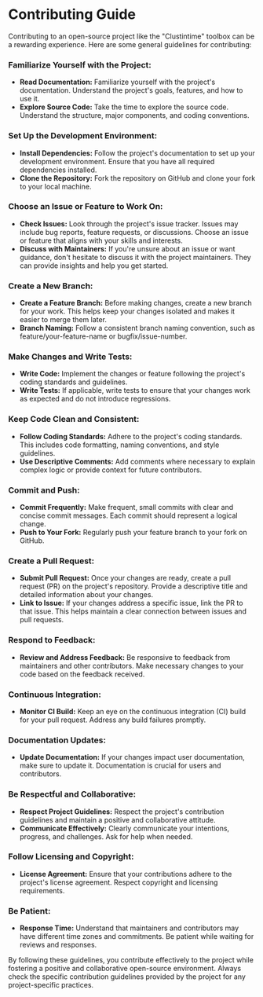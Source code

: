# Contributing Guide
Contributing to an open-source project like the "Clustintime" toolbox can be a rewarding experience. Here are some general guidelines for contributing:

### Familiarize Yourself with the Project:
- **Read Documentation:**
Familiarize yourself with the project's documentation. Understand the project's goals, features, and how to use it.
- **Explore Source Code:**
Take the time to explore the source code. Understand the structure, major components, and coding conventions.
### Set Up the Development Environment:
- **Install Dependencies:**
Follow the project's documentation to set up your development environment. Ensure that you have all required dependencies installed.
- **Clone the Repository:**
Fork the repository on GitHub and clone your fork to your local machine.
### Choose an Issue or Feature to Work On:
- **Check Issues:**
Look through the project's issue tracker. Issues may include bug reports, feature requests, or discussions. Choose an issue or feature that aligns with your skills and interests.
- **Discuss with Maintainers:**
If you're unsure about an issue or want guidance, don't hesitate to discuss it with the project maintainers. They can provide insights and help you get started.
### Create a New Branch:
- **Create a Feature Branch:**
Before making changes, create a new branch for your work. This helps keep your changes isolated and makes it easier to merge them later.
- **Branch Naming:**
Follow a consistent branch naming convention, such as feature/your-feature-name or bugfix/issue-number.
### Make Changes and Write Tests:
- **Write Code:**
Implement the changes or feature following the project's coding standards and guidelines.
- **Write Tests:**
If applicable, write tests to ensure that your changes work as expected and do not introduce regressions.
### Keep Code Clean and Consistent:
- **Follow Coding Standards:**
Adhere to the project's coding standards. This includes code formatting, naming conventions, and style guidelines.
- **Use Descriptive Comments:**
Add comments where necessary to explain complex logic or provide context for future contributors.
### Commit and Push:
- **Commit Frequently:**
Make frequent, small commits with clear and concise commit messages. Each commit should represent a logical change.
- **Push to Your Fork:**
Regularly push your feature branch to your fork on GitHub.
### Create a Pull Request:
- **Submit Pull Request:**
Once your changes are ready, create a pull request (PR) on the project's repository. Provide a descriptive title and detailed information about your changes.
- **Link to Issue:**
If your changes address a specific issue, link the PR to that issue. This helps maintain a clear connection between issues and pull requests.
### Respond to Feedback:
- **Review and Address Feedback:**
Be responsive to feedback from maintainers and other contributors. Make necessary changes to your code based on the feedback received.
### Continuous Integration:
- **Monitor CI Build:**
Keep an eye on the continuous integration (CI) build for your pull request. Address any build failures promptly.
### Documentation Updates:
- **Update Documentation:**
If your changes impact user documentation, make sure to update it. Documentation is crucial for users and contributors.
### Be Respectful and Collaborative:
- **Respect Project Guidelines:**
Respect the project's contribution guidelines and maintain a positive and collaborative attitude.
- **Communicate Effectively:**
Clearly communicate your intentions, progress, and challenges. Ask for help when needed.
### Follow Licensing and Copyright:
- **License Agreement:**
Ensure that your contributions adhere to the project's license agreement. Respect copyright and licensing requirements.
### Be Patient:
- **Response Time:**
Understand that maintainers and contributors may have different time zones and commitments. Be patient while waiting for reviews and responses.

By following these guidelines, you contribute effectively to the project while fostering a positive and collaborative open-source environment. Always check the specific contribution guidelines provided by the project for any project-specific practices.
